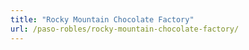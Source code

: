 ```yaml
---
title: "Rocky Mountain Chocolate Factory"
url: /paso-robles/rocky-mountain-chocolate-factory/
---
```

